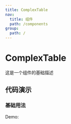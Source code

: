 ```yaml
---
title: ComplexTable
nav:
  title: 组件
  path: /components
group:
  path: /
---
```


# ComplexTable

这是一个组件的基础描述

## 代码演示

### 基础用法

Demo:

<code src="./demos/index.tsx"  background="#f0f2f5" />
